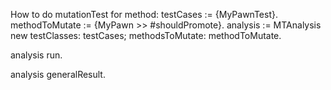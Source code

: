 How to do mutationTest for method:
testCases :=  {MyPawnTest}.
methodToMutate := {MyPawn >> #shouldPromote}.
analysis := MTAnalysis new
    testClasses: testCases;
    methodsToMutate: methodToMutate.

analysis run.

analysis generalResult.
